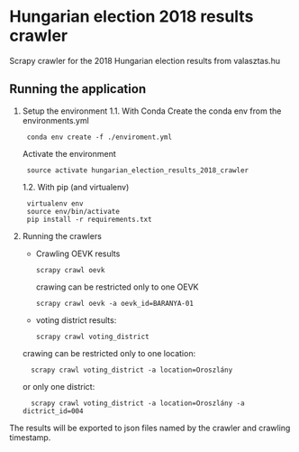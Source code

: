 Hungarian election 2018 results crawler
=======================================

Scrapy crawler for the 2018 Hungarian election results from valasztas.hu


Running the application
------------------------

1. Setup the environment
    1.1. With Conda
    Create the conda env from the environments.yml

        conda env create -f ./enviroment.yml

    Activate the environment

        source activate hungarian_election_results_2018_crawler

    1.2. With pip (and virtualenv)

        virtualenv env
        source env/bin/activate
        pip install -r requirements.txt

2. Running the crawlers

   - Crawling OEVK results

         scrapy crawl oevk

     crawing can be restricted only to one OEVK

         scrapy crawl oevk -a oevk_id=BARANYA-01

   - voting district results:

         scrapy crawl voting_district

    crawing can be restricted only to one location:

         scrapy crawl voting_district -a location=Oroszlány

    or only one district:

         scrapy crawl voting_district -a location=Oroszlány -a dictrict_id=004


  The results will be exported to json files named by the crawler and crawling timestamp.
